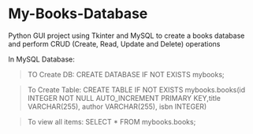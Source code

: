 # My-Books-Database
Python GUI project using Tkinter and MySQL to create a books database and perform CRUD (Create, Read, Update and Delete) operations


In MySQL Database:
 > TO Create DB:
                  CREATE DATABASE IF NOT EXISTS mybooks; 
                  
 > To Create Table:
                  CREATE TABLE IF NOT EXISTS mybooks.books(id INTEGER NOT NULL AUTO_INCREMENT PRIMARY KEY,title VARCHAR(255), author VARCHAR(255), isbn INTEGER)
 
 > To view all items:
                   SELECT * FROM mybooks.books;
